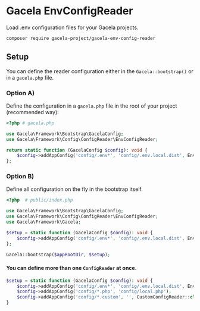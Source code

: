 # Gacela EnvConfigReader

Load .env configuration files for your Gacela projects.

```bash
composer require gacela-project/gacela-env-config-reader
```

## Setup

You can define the reader configuration either in the `Gacela::bootstrap()` or in a `gacela.php` file.

### Option A)

Define the configuration in a `gacela.php` file in the root of your project (recommended way):

```php
<?php # gacela.php

use Gacela\Framework\Bootstrap\GacelaConfig;
use Gacela\Framework\Config\ConfigReader\EnvConfigReader;

return static function (GacelaConfig $config): void {
    $config->addAppConfig('config/.env*', 'config/.env.local.dist', EnvConfigReader::class);
};
```

### Option B)

Define all configuration on the fly in the bootstrap itself.

```php
<?php  # public/index.php

use Gacela\Framework\Bootstrap\GacelaConfig;
use Gacela\Framework\Config\ConfigReader\EnvConfigReader;
use Gacela\Framework\Gacela;

$setup = static function (GacelaConfig $config): void {
    $config->addAppConfig('config/.env*', 'config/.env.local.dist', EnvConfigReader::class);
};

Gacela::bootstrap($appRootDir, $setup);
```

#### You can define more than one `ConfigReader` at once.

```php
$setup = static function (GacelaConfig $config): void {
    $config->addAppConfig('config/.env*', 'config/.env.local.dist', EnvConfigReader::class);
    $config->addAppConfig('config/*.php', 'config/local.php');
    $config->addAppConfig('config/*.custom', '', CustomConfigReader::class);
}
```

